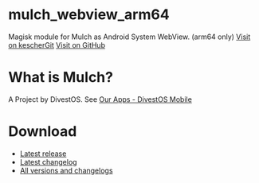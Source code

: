# mulch_webview_arm64
Magisk module for Mulch as Android System WebView. (arm64 only)
[Visit on kescherGit](https://link.kescher.at/mulch-webview-arm64-magisk-module-gitea)
[Visit on GitHub](https://link.kescher.at/mulch-webview-arm64-magisk-module-github)

# What is Mulch?
A Project by DivestOS. See [Our Apps - DivestOS Mobile](https://divestos.org/index.php?page=our_apps#mulch)

# Download
- [Latest release](https://link.kescher.at/mulch-webview-arm64-magisk-module-latest)
- [Latest changelog](https://link.kescher.at/mulch-webview-arm64-magisk-module-latest-changelog)
- [All versions and changelogs](https://link.kescher.at/mulch-webview-arm64-magisk-module)

